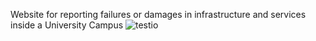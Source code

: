 Website for reporting failures or damages in infrastructure and services inside a University Campus 
![testio](https://user-images.githubusercontent.com/82767099/225344447-02e18fd9-ec4e-40ed-83bb-b4f92b88f295.PNG)
